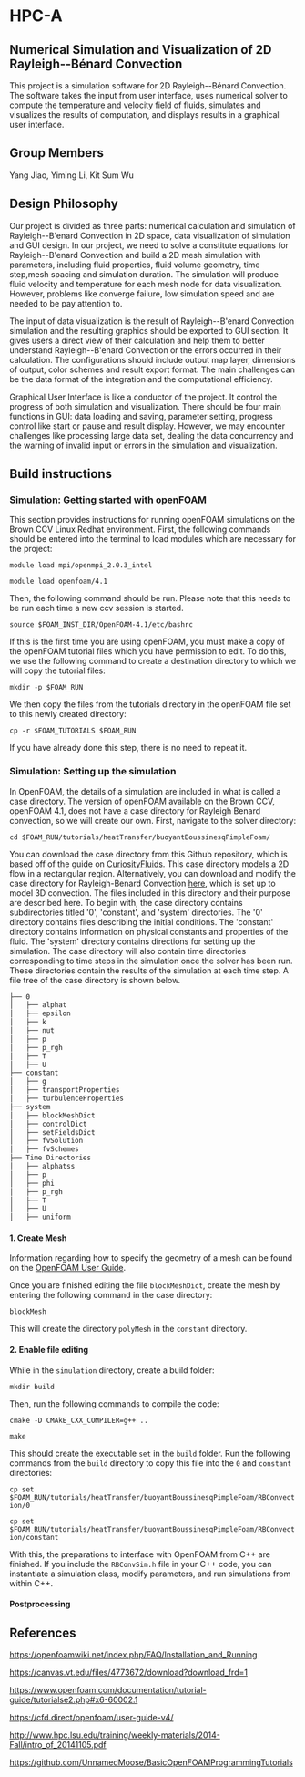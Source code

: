 # HPC-A
## Numerical Simulation and Visualization of 2D Rayleigh--Bénard Convection
This project is a simulation software for 2D Rayleigh--Bénard Convection. The software takes the input
from user interface, uses numerical solver to compute the temperature and velocity field of fluids,
simulates and visualizes the results of computation, and displays results in a graphical user interface.

## Group Members
Yang Jiao, Yiming Li, Kit Sum Wu  

## Design Philosophy
Our project is divided as three parts: numerical calculation and simulation of Rayleigh--B\'enard Convection in 2D space, data visualization of simulation and GUI design. In our project, we need to solve a constitute equations for Rayleigh--B\'enard Convection and  build a 2D mesh simulation with parameters, including fluid properties, fluid volume geometry, time step,mesh spacing and simulation duration. The simulation will produce fluid velocity and temperature for each mesh node for data visualization. However, problems like converge failure, low simulation speed and are needed to be pay attention to.
 
The input of data visualization is the result of Rayleigh--B\'enard Convection simulation and the resulting graphics should be exported to GUI section. It gives users a direct view of their calculation and help them to better understand Rayleigh--B\'enard Convection or the errors occurred in their calculation. The configurations should include output map layer, dimensions of output, color schemes and result export format. The main challenges can be the data format of the integration and the computational efficiency.
 
Graphical User Interface is like a conductor of the project. It control the progress of both simulation and visualization. There should be four main functions in GUI: data loading and saving, parameter setting, progress control like start or pause and result display. However, we may encounter challenges like processing large data set, dealing the data concurrency and the warning of invalid input or errors in the simulation and visualization.

## Build instructions
### Simulation: Getting started with openFOAM
This section provides instructions for running openFOAM simulations on the Brown CCV Linux Redhat environment. First, the following commands should be entered into the terminal to load modules which are necessary for the project:

`module load mpi/openmpi_2.0.3_intel`

`module load openfoam/4.1`

Then, the following command should be run. Please note that this needs to be run each time a new ccv session is started.

`source $FOAM_INST_DIR/OpenFOAM-4.1/etc/bashrc`

If this is the first time you are using openFOAM, you must make a copy of the openFOAM tutorial files which you have permission to edit. To do this, we use the following command to create a destination directory to which we will copy the tutorial files:

`mkdir -p $FOAM_RUN`

We then copy the files from the tutorials directory in the openFOAM file set to this newly created directory:

`cp -r $FOAM_TUTORIALS $FOAM_RUN`

If you have already done this step, there is no need to repeat it.

### Simulation: Setting up the simulation
In OpenFOAM, the details of a simulation are included in what is called a case directory. The version of openFOAM available on the Brown CCV, openFOAM 4.1, does not have a case directory for Rayleigh Benard convection, so we will create our own. First, navigate to the solver directory:

`cd $FOAM_RUN/tutorials/heatTransfer/buoyantBoussinesqPimpleFoam/`

You can download the case directory from this Github repository, which is based off of the guide on [CuriosityFluids](https://curiosityfluids.com/2017/06/12/rayleigh-benard-convection-using-buoyantboussinesqpimplefoam/). This case directory models a 2D flow in a rectangular region. Alternatively, you can download and modify the case directory for Rayleigh-Benard Convection [here](https://github.com/OpenFOAM/OpenFOAM-6/tree/master/tutorials/heatTransfer/buoyantBoussinesqPimpleFoam/BernardCells), which is set up to model 3D convection. The files included in this directory and their purpose are described here. To begin with, the case directory contains subdirectories titled '0', 'constant', and 'system' directories. The '0' directory contains files describing the initial conditions. The 'constant' directory contains information on physical constants and properties of the fluid. The 'system' directory contains directions for setting up the simulation. The case directory will also contain time directories corresponding to time steps in the simulation once the solver has been run. These directories contain the results of the simulation at each time step. A file tree of the case directory is shown below.

```bash
├── 0
│   ├── alphat
│   ├── epsilon
│   ├── k
│   ├── nut
│   ├── p
│   ├── p_rgh
│   ├── T
│   ├── U
├── constant
│   ├── g
│   ├── transportProperties
│   ├── turbulenceProperties
├── system
│   ├── blockMeshDict
│   ├── controlDict
│   ├── setFieldsDict
│   ├── fvSolution
│   ├── fvSchemes
├── Time Directories
│   ├── alphatss
│   ├── p
│   ├── phi
│   ├── p_rgh
│   ├── T
│   ├── U
│   ├── uniform
```

#### 1. Create Mesh
Information regarding how to specify the geometry of a mesh can be found on the [OpenFOAM User Guide](https://cfd.direct/openfoam/user-guide/v4-mesh-description/).

Once you are finished editing the file `blockMeshDict`, create the mesh by entering the following command in the case directory:

`blockMesh`

This will create the directory `polyMesh` in the `constant` directory. 

#### 2. Enable file editing

While in the `simulation` directory, create a build folder:

`mkdir build`

Then, run the following commands to compile the code:

`cmake -D CMAkE_CXX_COMPILER=g++ ..`

`make`

This should create the executable `set` in the `build` folder. Run the following commands from the `build` directory to copy this file into the `0` and `constant` directories:

`cp set $FOAM_RUN/tutorials/heatTransfer/buoyantBoussinesqPimpleFoam/RBConvection/0`

`cp set $FOAM_RUN/tutorials/heatTransfer/buoyantBoussinesqPimpleFoam/RBConvection/constant`

With this, the preparations to interface with OpenFOAM from C++ are finished. If you include the `RBConvSim.h` file in your C++ code, you can instantiate a simulation class, modify parameters, and run simulations from within C++.
#### Postprocessing

## References
https://openfoamwiki.net/index.php/FAQ/Installation_and_Running

https://canvas.vt.edu/files/4773672/download?download_frd=1

https://www.openfoam.com/documentation/tutorial-guide/tutorialse2.php#x6-60002.1

https://cfd.direct/openfoam/user-guide-v4/

http://www.hpc.lsu.edu/training/weekly-materials/2014-Fall/intro_of_20141105.pdf

https://github.com/UnnamedMoose/BasicOpenFOAMProgrammingTutorials
